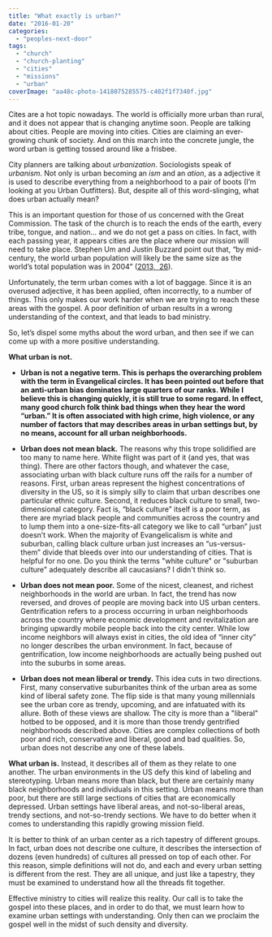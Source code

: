 ```yaml
---
title: "What exactly is urban?"
date: "2016-01-20"
categories: 
  - "peoples-next-door"
tags: 
  - "church"
  - "church-planting"
  - "cities"
  - "missions"
  - "urban"
coverImage: "aa48c-photo-1418075285575-c402f1f7340f.jpg"
---
```


Cites are a hot topic nowadays. The world is officially more urban than rural, and it does not appear that is changing anytime soon. People are talking about cities. People are moving into cities. Cities are claiming an ever-growing chunk of society. And on this march into the concrete jungle, the word urban is getting tossed around like a frisbee.

City planners are talking about _urbanization_. Sociologists speak of _urbanism_. Not only is urban becoming an _ism_ and an _ation_, as a adjective it is used to describe everything from a neighborhood to a pair of boots (I’m looking at you Urban Outfitters). But, despite all of this word-slinging, what does urban actually mean?

This is an important question for those of us concerned with the Great Commission. The task of the church is to reach the ends of the earth, every tribe, tongue, and nation… and we do not get a pass on cities. In fact, with each passing year, it appears cities are the place where our mission will need to take place. Stephen Um and Justin Buzzard point out that, “by mid-century, the world urban population will likely be the same size as the world’s total population was in 2004” ([2013,  26](https://books.google.com/books?id=mYNWAQAAQBAJ&pg=PA26&lpg=PA26&dq=%22by+mid-century,+the+world+urban+population+will+likely+be+the+same+size+as+the+world%E2%80%99s+total+population+was+in+2004%22&source=bl&ots=COvB37BY7J&sig=K1Yr6Af5xHvjq-yafw6BcdiMHTk&hl=en&sa=X&ved=0ahUKEwjqxY3o1LjKAhWCHR4KHaFTBaMQ6AEIIzAB#v=onepage&q=%22by%20mid-century%2C%20the%20world%20urban%20population%20will%20likely%20be%20the%20same%20size%20as%20the%20world%E2%80%99s%20total%20population%20was%20in%202004%22&f=false)).

Unfortunately, the term urban comes with a lot of baggage. Since it is an overused adjective, it has been applied, often incorrectly, to a number of things. This only makes our work harder when we are trying to reach these areas with the gospel. A poor definition of urban results in a wrong understanding of the context, and that leads to bad ministry.

So, let’s dispel some myths about the word urban, and then see if we can come up with a more positive understanding.

**What urban is not.**

- ****Urban is not a negative term.** This is perhaps the overarching problem with the term in Evangelical circles. It has been pointed out before that an anti-urban bias dominates large quarters of our ranks. While I believe this is changing quickly, it is still true to some regard. In effect, many good church folk think bad things when they hear the word “urban.” It is often associated with high crime, high violence, or any number of factors that may describes areas in urban settings but, by no means, account for all urban neighborhoods.**

- **Urban does not mean black.** The reasons why this trope solidified are too many to name here. White flight was part of it (and yes, that was thing). There are other factors though, and whatever the case, associating urban with black culture runs off the rails for a number of reasons. First, urban areas represent the highest concentrations of diversity in the US, so it is simply silly to claim that urban describes one particular ethnic culture. Second, it reduces black culture to small, two-dimensional category. Fact is, “black culture” itself is a poor term, as there are myriad black people and communities across the country and to lump them into a one-size-fits-all category we like to call “urban” just doesn’t work. When the majority of Evangelicalism is white and suburban, calling black culture urban just increases an “us-versus-them” divide that bleeds over into our understanding of cities. That is helpful for no one. Do you think the terms "white culture" or "suburban culture" adequately describe all caucasians? I didn't think so.

- **Urban does not mean poor.** Some of the nicest, cleanest, and richest neighborhoods in the world are urban. In fact, the trend has now reversed, and droves of people are moving back into US urban centers. Gentrification refers to a process occurring in urban neighborhoods across the country where economic development and revitalization are bringing upwardly mobile people back into the city center. While low income neighbors will always exist in cities, the old idea of “inner city” no longer describes the urban environment. In fact, because of gentrification, low income neighborhoods are actually being pushed out into the suburbs in some areas.

- **Urban does not mean liberal or trendy.** This idea cuts in two directions. First, many conservative suburbanites think of the urban area as some kind of liberal safety zone. The flip side is that many young millennials see the urban core as trendy, upcoming, and are infatuated with its allure. Both of these views are shallow. The city is more than a "liberal" hotbed to be opposed, and it is more than those trendy gentrified neighborhoods described above. Cities are complex collections of both poor and rich, conservative and liberal, good and bad qualities. So, urban does not describe any one of these labels.

**What urban is.** Instead, it describes all of them as they relate to one another. The urban environments in the US defy this kind of labeling and stereotyping. Urban means more than black, but there are certainly many black neighborhoods and individuals in this setting. Urban means more than poor, but there are still large sections of cities that are economically depressed. Urban settings have liberal areas, and not-so-liberal areas, trendy sections, and not-so-trendy sections. We have to do better when it comes to understanding this rapidly growing mission field.

It is better to think of an urban center as a rich tapestry of different groups. In fact, urban does not describe one culture, it describes the intersection of dozens (even hundreds) of cultures all pressed on top of each other. For this reason, simple definitions will not do, and each and every urban setting is different from the rest. They are all unique, and just like a tapestry, they must be examined to understand how all the threads fit together.

Effective ministry to cities will realize this reality. Our call is to take the gospel into these places, and in order to do that, we must learn how to examine urban settings with understanding. Only then can we proclaim the gospel well in the midst of such density and diversity.
